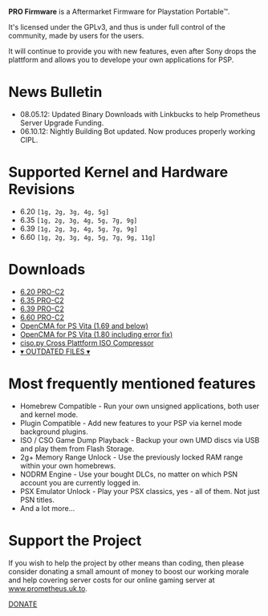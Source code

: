 **PRO Firmware** is a Aftermarket Firmware for Playstation Portable™.

It's licensed under the GPLv3, and thus is under full control of the community, made by users for the users.

It will continue to provide you with new features, even after Sony drops the plattform and allows you to develope your own applications for PSP.

# News Bulletin #
  * 08.05.12: Updated Binary Downloads with Linkbucks to help Prometheus Server Upgrade Funding.
  * 06.10.12: Nightly Building Bot updated. Now produces properly working CIPL.

# Supported Kernel and Hardware Revisions #
  * 6.20 `[1g, 2g, 3g, 4g, 5g]`
  * 6.35 `[1g, 2g, 3g, 4g, 5g, 7g, 9g]`
  * 6.39 `[1g, 2g, 3g, 4g, 5g, 7g, 9g]`
  * 6.60 `[1g, 2g, 3g, 4g, 5g, 7g, 9g, 11g]`

# Downloads #
  * [6.20 PRO-C2](http://code.google.com/p/procfw/downloads/detail?name=620PRO-C2.rar&can=2&q=#makechanges)
  * [6.35 PRO-C2](http://code.google.com/p/procfw/downloads/detail?name=635PRO-C2.rar&can=2&q=#makechanges)
  * [6.39 PRO-C2](http://code.google.com/p/procfw/downloads/detail?name=639PRO-C2.rar&can=2&q=#makechanges)
  * [6.60 PRO-C2](http://code.google.com/p/procfw/downloads/detail?name=660PRO-C2.rar&can=2&q=#makechanges)
  * [OpenCMA for PS Vita (1.69 and below)](http://f28b750e.linkbucks.com)
  * [OpenCMA for PS Vita (1.80 including error fix)](http://67ddb623.linkbucks.com)
  * [ciso.py Cross Plattform ISO Compressor](http://f9a3ba73.linkbucks.com)
  * [▾ OUTDATED FILES ▾](http://code.google.com/p/procfw/downloads/list)

# Most frequently mentioned features #
  * Homebrew Compatible - Run your own unsigned applications, both user and kernel mode.
  * Plugin Compatible - Add new features to your PSP via kernel mode background plugins.
  * ISO / CSO Game Dump Playback - Backup your own UMD discs via USB and play them from Flash Storage.
  * 2g+ Memory Range Unlock - Use the previously locked RAM range within your own homebrews.
  * NODRM Engine - Use your bought DLCs, no matter on which PSN account you are currently logged in.
  * PSX Emulator Unlock - Play your PSX classics, yes - all of them. Not just PSN titles.
  * And a lot more...

# Support the Project #

If you wish to help the project by other means than coding, then please consider donating a small amount of money to boost our working morale and help covering server costs for our online gaming server at www.prometheus.uk.to.

[DONATE](https://www.paypal.com/cgi-bin/webscr?cmd=_s-xclick&hosted_button_id=3U6FN6MDLANPN)